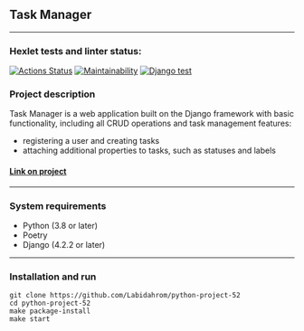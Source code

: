 ## Task Manager
___
### Hexlet tests and linter status:
[![Actions Status](https://github.com/Maksim75ru/python-project-52/workflows/hexlet-check/badge.svg)](https://github.com/Maksim75ru/python-project-52/actions)
[![Maintainability](https://api.codeclimate.com/v1/badges/49443b45cf7b069affba/maintainability)](https://codeclimate.com/github/Maksim75ru/python-project-52/maintainability)
[![Django test](https://github.com/Maksim75ru/python-project-52/actions/workflows/tests-check.yml/badge.svg)](https://github.com/Maksim75ru/python-project-52/actions/workflows/tests-check.yml)

### Project description
Task Manager is a web application built on the Django framework with basic functionality, including all CRUD operations and task management features:
- registering a user and creating tasks
- attaching additional properties to tasks, such as statuses and labels

#### [Link on project](https://python-project-52-production-78e0.up.railway.app)

___
### System requirements
* Python (3.8 or later)
* Poetry
* Django (4.2.2 or later)

___

### Installation and run
```
git clone https://github.com/Labidahrom/python-project-52
cd python-project-52
make package-install
make start
